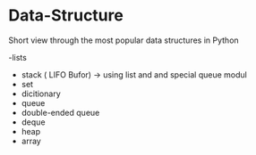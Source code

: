 # Data-Structure
Short view through the most popular data structures in Python


-lists
- stack  ( LIFO Bufor) -> using list and and special queue modul
- set
- dicitionary
- queue
- double-ended queue
- deque
- heap
- array


